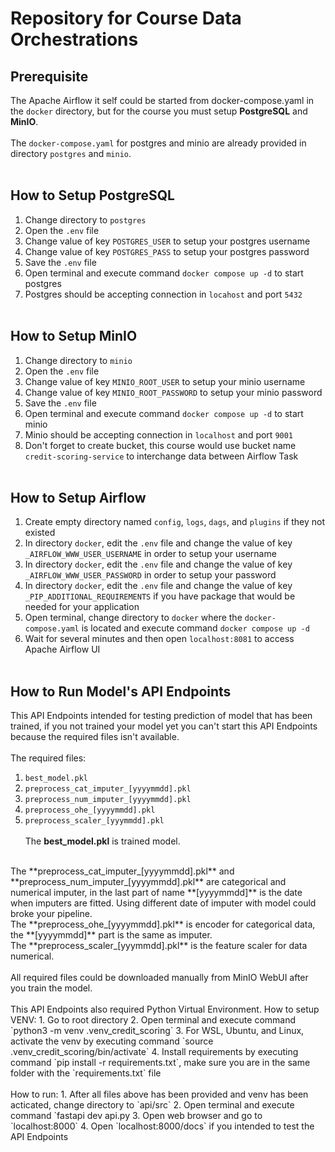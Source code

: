 # Repository for Course Data Orchestrations
## Prerequisite
The Apache Airflow it self could be started from docker-compose.yaml in the `docker` directory, but for the course you must setup **PostgreSQL** and **MinIO**.
<br><br>
The `docker-compose.yaml` for postgres and minio are already provided in directory `postgres` and `minio`.
<br><br>
## How to Setup PostgreSQL
1. Change directory to `postgres`
2. Open the `.env` file
3. Change value of key `POSTGRES_USER` to setup your postgres username
4. Change value of key `POSTGRES_PASS` to setup your postgres password
5. Save the `.env` file
6. Open terminal and execute command `docker compose up -d` to start postgres
7. Postgres should be accepting connection in `locahost` and port `5432`
<br><br>
## How to Setup MinIO
1. Change directory to `minio`
2. Open the `.env` file
3. Change value of key `MINIO_ROOT_USER` to setup your minio username
4. Change value of key `MINIO_ROOT_PASSWORD` to setup your minio password
5. Save the `.env` file
6. Open terminal and execute command `docker compose up -d` to start minio
7. Minio should be accepting connection in `localhost` and port `9001`
8. Don't forget to create bucket, this course would use bucket name `credit-scoring-service` to interchange data between Airflow Task
<br><br>
## How to Setup Airflow
1. Create empty directory named `config`, `logs`, `dags`, and `plugins` if they not existed
2. In directory `docker`, edit the `.env` file and change the value of key `_AIRFLOW_WWW_USER_USERNAME` in order to setup your username
3. In directory `docker`, edit the `.env` file and change the value of key `_AIRFLOW_WWW_USER_PASSWORD` in order to setup your password
4. In directory `docker`, edit the `.env` file and change the value of key `_PIP_ADDITIONAL_REQUIREMENTS` if you have package that would be needed for your application
5. Open terminal, change directory to `docker` where the `docker-compose.yaml` is located and execute command `docker compose up -d`
6. Wait for several minutes and then open `localhost:8081` to access Apache Airflow UI
<br><br>
## How to Run Model's API Endpoints
This API Endpoints intended for testing prediction of model that has been trained, if you not trained your model yet you can't start this API Endpoints because the required files isn't available.
<br><br>
The required files:
1. `best_model.pkl`
2. `preprocess_cat_imputer_[yyyymmdd].pkl`
3. `preprocess_num_imputer_[yyyymmdd].pkl`
4. `preprocess_ohe_[yyyymmdd].pkl`
5. `preprocess_scaler_[yyymmdd].pkl`
<br><br>
The **best_model.pkl** is trained model.
<br>
The **preprocess_cat_imputer_[yyyymmdd].pkl** and **preprocess_num_imputer_[yyyymmdd].pkl** are categorical and numerical imputer, in the last part of name **[yyyymmdd]** is the date when imputers are fitted. Using different date of imputer with model could broke your pipeline.
<br>
The **preprocess_ohe_[yyyymmdd].pkl** is encoder for categorical data, the **[yyyymmdd]** part is the same as imputer.
<br>
The **preprocess_scaler_[yyymmdd].pkl** is the feature scaler for data numerical.
<br><br>
All required files could be downloaded manually from MinIO WebUI after you train the model.
<br><br>
This API Endpoints also required Python Virtual Environment.
How to setup VENV:
1. Go to root directory
2. Open terminal and execute command `python3 -m venv .venv_credit_scoring`
3. For WSL, Ubuntu, and Linux, activate the venv by executing command `source .venv_credit_scoring/bin/activate`
4. Install requirements by executing command `pip install -r requirements.txt`, make sure you are in the same folder with the `requirements.txt` file
<br><br>
How to run:
1. After all files above has been provided and venv has been acticated, change directory to `api/src`
2. Open terminal and execute command `fastapi dev api.py
3. Open web browser and go to `localhost:8000`
4. Open `localhost:8000/docs` if you intended to test the API Endpoints